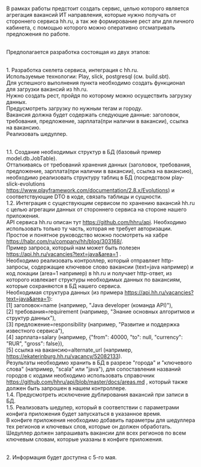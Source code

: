 <br>В рамках работы предстоит создать сервис, целью которого является агрегация вакансий ИТ направления, которые нужно получать от стороннего сервиса hh.ru, а так же формирование рест апи для личного кабинета, с помощью которого можно оперативно отсматривать предложения по работе.

<br>Предполагается разработка состоящая из двух этапов:

<br>1. Разработка скелета сервиса, интеграция с hh.ru.
<br>Используемые технологии: Play, slick, postgresql (см. build.sbt).
<br>Для успешного выполнения пункта необходимо создать функционал для загрузки вакансий из hh.ru. 
<br>Нужно создать рест, пройдя по которому можно осуществить загрузку данных. 
<br>Предусмотреть загрузку по нужным тегам и городу. 
<br>Вакансия должна будет содержать следующие данные: заголовок, требования, предложение, зарплата(при наличии в вакансии), ссылка на вакансию.
<br>Реализовать шедуллер.

<br>1.1. Создание необходимых структур в БД (базовый пример model.db.JobTable).
<br>Отталкиваясь от требований хранения данных (заголовок, требования, предложение, зарплата(при наличии в вакансии), ссылка на вакансию), 
<br>необходимо реализовать структуру таблиц в БД (посредством play-slick-evolutions https://www.playframework.com/documentation/2.8.x/Evolutions) и соответствующие DTO в коде, связать таблицы и сущности.
<br>1.2. Интеграция с существующим сервисом по хранению вакансий hh.ru с целью агрегации данных от стороннего сервиса на стороне нашего приложения.
<br>API сервиса hh.ru описан тут https://github.com/hhru/api. Необходимо использовать только ту часть, которая не требует авторизации.
<br>Простое и понятное руководство можно посмотреть на хабре https://habr.com/ru/company/hh/blog/303168/. 
<br>Пример запроса, который нам может быть полезен https://api.hh.ru/vacancies?text=java&area=1 .
<br>Необходимо реализовать контроллер, который отправляет http-запросы, содержащие ключевое слово вакансии (text=java например) и код локации (area=1 например) в hh.ru и получает http-ответ, из которого извлекает структуры необходимых данных по вакансиям, которые сохраняются в БД нашего сервиса.
<br>Необходимая структура данных (из примера https://api.hh.ru/vacancies?text=java&area=1): 
<br>	[1] заголовок=name (например, "Java developer (команда API)"), 
<br>	[2] требования=requirement (например, "Знание основных алгоритмов и структур данных"), 
<br>	[3] предложение=responsibility (например, "Развитие и поддержка известного сервиса"), 
<br>	[4] зарплата=salary (например, {"from": 40000, "to": null, "currency": "RUR", "gross": false}),
<br>	[5] ссылка на вакансию=alternate_url (например, https://ekaterinburg.hh.ru/vacancy/52082133).
<br>Результаты необходимо хранить в БД в разрезе "города" и "ключевого слова" (например, "scala" или "java"), для сопоставления названий городов с кодами необходимо использовать справочник https://github.com/hhru/api/blob/master/docs/areas.md , который также должен быть запрошен в нашем контроллере.
<br>1.4. Предусмотреть исключение дублирования вакансий при записи в БД. 
<br>1.5. Реализовать шедулер, который в соответствии с параметрами конфига приложения будет запускаться в указанное время.
<br>В конфиге приложения необходимо добавить параметры для шедуллера тех регионов и ключевых слов, которые он должен обработать.
<br>Шедуллер должен запрашивать вакансии для всех регионов по всем ключевым словам, которые указаны в конфиге приложения.


<br>2. Информация будет доступна с 5-го мая.